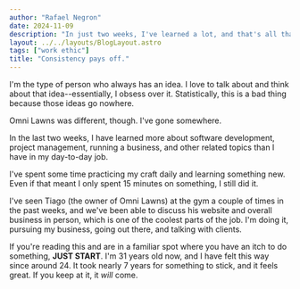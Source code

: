 ```yaml
---
author: "Rafael Negron"
date: 2024-11-09
description: "In just two weeks, I've learned a lot, and that's all thanks to consistency."
layout: ../../layouts/BlogLayout.astro
tags: ["work ethic"]
title: "Consistency pays off."
---
```


I'm the type of person who always has an idea. I love to talk about and think about that idea--essentially, I obsess over it. Statistically, this is a bad thing because those ideas go nowhere.

Omni Lawns was different, though. I've gone somewhere.

In the last two weeks, I have learned more about software development, project management, running a business, and other related topics than I have in my day-to-day job.

I've spent some time practicing my craft daily and learning something new. Even if that meant I only spent 15 minutes on something, I still did it.

I've seen Tiago (the owner of Omni Lawns) at the gym a couple of times in the past weeks, and we've been able to discuss his website and overall business in person, which is one of the coolest parts of the job. I'm doing it, pursuing my business, going out there, and talking with clients.

If you're reading this and are in a familiar spot where you have an itch to do something, **JUST START**. I'm 31 years old now, and I have felt this way since around 24. It took nearly 7 years for something to stick, and it feels great. If you keep at it, it _will_ come.
